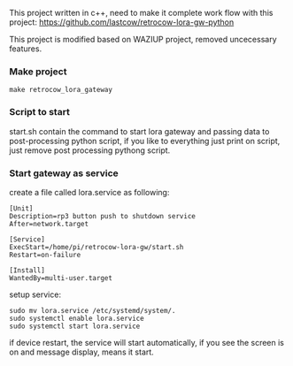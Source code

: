 This project written in c++, need to make it complete work flow with this project: https://github.com/lastcow/retrocow-lora-gw-python

This project is modified based on WAZIUP project, removed uncecessary features.

### Make project
```
make retrocow_lora_gateway
```

### Script to start
start.sh contain the command to start lora gateway and passing data to post-processing python script, if you like to everything just print on script, just remove post processing pythong script.

### Start gateway as service
create a file called lora.service as following:

```
[Unit]
Description=rp3 button push to shutdown service
After=network.target

[Service]
ExecStart=/home/pi/retrocow-lora-gw/start.sh
Restart=on-failure

[Install]
WantedBy=multi-user.target
```

setup service:
```
sudo mv lora.service /etc/systemd/system/.
sudo systemctl enable lora.service
sudo systemctl start lora.service
```
if device restart, the service will start automatically, if you see the screen is on and message display, means it start.